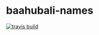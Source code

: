 # baahubali-names 

[![travis build](https://travis-ci.org/ChaituKNag/baahubali-names.svg?branch=master)](https://travis-ci.org/ChaituKNag/baahubali-names)


